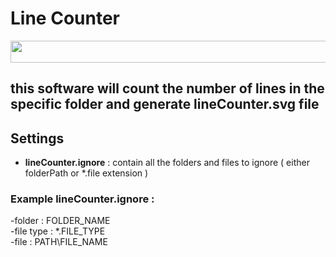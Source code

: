 # Line Counter 

<img src="https://raw.githubusercontent.com/kernelapp/lineCounterBadges/master/lineCounter.svg"  width="1000" height="35"   />


## this software will count the number of lines in the specific folder and generate lineCounter.svg file  <br />
 
## Settings
- **lineCounter.ignore** : contain all the folders and files to ignore ( either folderPath or *.file extension ) 

### Example lineCounter.ignore :
-folder : FOLDER_NAME<br />
-file type :  *.FILE_TYPE<br /> 
-file : PATH\FILE_NAME <br />
